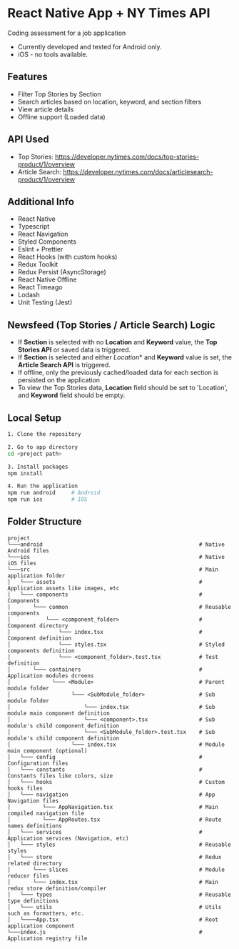# React Native App + NY Times API
Coding assessment for a job application
  - Currently developed and tested for Android only.
  - iOS - no tools available.

## Features
  - Filter Top Stories by Section
  - Search articles based on location, keyword, and section filters
  - View article details
  - Offline support (Loaded data)

## API Used
  - Top Stories: https://developer.nytimes.com/docs/top-stories-product/1/overview
  - Article Search: https://developer.nytimes.com/docs/articlesearch-product/1/overview
  
## Additional Info
  - React Native
  - Typescript
  - React Navigation
  - Styled Components
  - Eslint + Prettier
  - React Hooks (with custom hooks)
  - Redux Toolkit
  - Redux Persist (AsyncStorage)
  - React Native Offline
  - React Timeago 
  - Lodash
  - Unit Testing (Jest)
  
## Newsfeed (Top Stories / Article Search) Logic
  - If **Section** is selected with no **Location** and **Keyword** value, the **Top Stories API** or saved data is triggered.
  - If **Section** is selected and either *Location** and **Keyword** value is set, the **Article Search API** is triggered.
  - If offline, only the previously cached/loaded data for each section is persisted on the application
  - To view the Top Stories data, **Location** field should be set to 'Location', and **Keyword** field should be empty.
  
## Local Setup
```bash
1. Clone the repository

2. Go to app directory
cd <project path>

3. Install packages
npm install

4. Run the application
npm run android     # Android
npm run ios         # IOS
```

## Folder Structure
```
project
└───android                                                 # Native Android files
└───ios                                                     # Native iOS files
└───src                                                     # Main application folder
│   └─── assets                                             # Application assets like images, etc
│   └─── components                                         # Components
│       └─── common                                         # Reusable components
│           └─── <component_folder>                         # Component directory
│               └─── index.tsx                              # Component definition
│               └─── styles.tsx                             # Styled components definition
│               └─── <component_folder>.test.tsx            # Test definition
│       └─── containers                                     # Application modules dcreens
│             └─── <Module>                                 # Parent module folder
│                   └─── <SubModule_folder>                 # Sub module folder
│                       └─── index.tsx                      # Sub module main component definition
│                       └─── <component>.tsx                # Sub module's child component definition
│                       └─── <SubModule_folder>.test.tsx    # Sub module's child component definition
│                   └─── index.tsx                          # Module main component (optional)
│   └─── config                                             # Configuration files
│   └─── constants                                          # Constants files like colors, size
│   └─── hooks                                              # Custom hooks files
│   └─── navigation                                         # App Navigation files
│          └─── AppNavigation.tsx                           # Main compiled navigation file
│          └─── AppRoutes.tsx                               # Route names definitions
│   └─── services                                           # Application services (Navigation, etc)
│   └─── styles                                             # Reusable styles
│   └─── store                                              # Redux related directory
│       └─── slices                                         # Module reducer files
│       └─── index.tsx                                      # Main redux store definition/compiler
│   └─── types                                              # Reusable type definitions
│   └─── utils                                              # Utils such as formatters, etc.
│   └────App.tsx                                            # Root application component
└───index.js                                                # Application registry file
```
